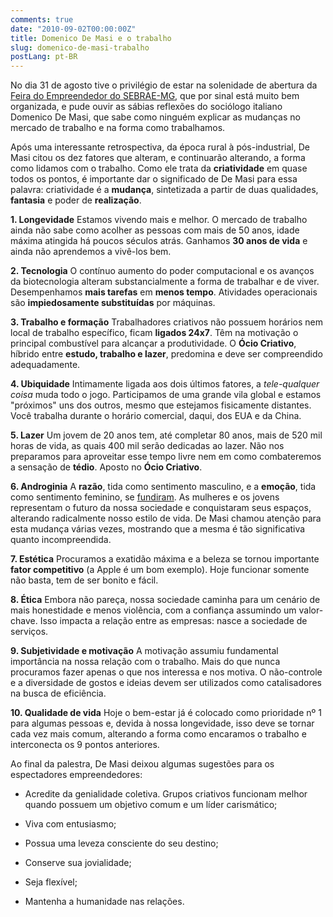 ```yaml
---
comments: true
date: "2010-09-02T00:00:00Z"
title: Domenico De Masi e o trabalho
slug: domenico-de-masi-trabalho
postLang: pt-BR
---
```


No dia 31 de agosto tive o privilégio de estar na solenidade de abertura da [Feira do Empreendedor do SEBRAE-MG](http://www.sebraemg.com.br/feiradoempreendedor/), que por sinal está muito bem organizada, e pude ouvir as sábias reflexões do sociólogo italiano Domenico De Masi, que sabe como ninguém explicar as mudanças no mercado de trabalho e na forma como trabalhamos.

Após uma interessante retrospectiva, da época rural à pós-industrial, De Masi citou os dez fatores que alteram, e continuarão alterando, a forma como lidamos com o trabalho. Como ele trata da __criatividade__ em quase todos os pontos, é importante dar o significado de De Masi para essa palavra: criatividade é a __mudança__, sintetizada a partir de duas qualidades, __fantasia__ e poder de __realização__.

__1. Longevidade__
    Estamos vivendo mais e melhor. O mercado de trabalho ainda não sabe como acolher as pessoas com mais de 50 anos, idade máxima atingida há poucos séculos atrás. Ganhamos __30 anos de vida__ e ainda não aprendemos a vivê-los bem.

__2. Tecnologia__
    O contínuo aumento do poder computacional e os avanços da biotecnologia alteram substancialmente a forma de trabalhar e de viver. Desempenhamos **mais tarefas** em **menos tempo**. Atividades operacionais são **impiedosamente substituídas** por máquinas.

__3. Trabalho e formação__
    Trabalhadores criativos não possuem horários nem local de trabalho específico, ficam __ligados 24x7__. Têm na motivação o principal combustível para alcançar a produtividade. O __Ócio Criativo__, híbrido entre __estudo, trabalho e lazer__, predomina e deve ser compreendido adequadamente.

__4. Ubiquidade__
    Intimamente ligada aos dois últimos fatores, a _tele-qualquer coisa_ muda todo o jogo. Participamos de uma grande vila global e estamos "próximos" uns dos outros, mesmo que estejamos fisicamente distantes. Você trabalha durante o horário comercial, daqui, dos EUA e da China.

__5. Lazer__
    Um jovem de 20 anos tem, até completar 80 anos, mais de 520 mil horas de vida, as quais 400 mil serão dedicadas ao lazer. Não nos preparamos para aproveitar esse tempo livre nem em como combateremos a sensação de __tédio__. Aposto no __Ócio Criativo__.

__6. Androginia__
    A __razão__, tida como sentimento masculino, e a __emoção__, tida como sentimento feminino, se [fundiram](http://pt.wikipedia.org/wiki/Androginia). As mulheres e os jovens representam o futuro da nossa sociedade e conquistaram seus espaços, alterando radicalmente nosso estilo de vida. De Masi chamou atenção para esta mudança várias vezes, mostrando que a mesma é tão significativa quanto incompreendida.

__7. Estética__
    Procuramos a exatidão máxima e a beleza se tornou importante __fator competitivo__ (a Apple é um bom exemplo). Hoje funcionar somente não basta, tem de ser bonito e fácil.

__8. Ética__
    Embora não pareça, nossa sociedade caminha para um cenário de mais honestidade e menos violência, com a confiança assumindo um valor-chave. Isso impacta a relação entre as empresas: nasce a sociedade de serviços.

__9. Subjetividade e motivação__
    A motivação assumiu fundamental importância na nossa relação com o trabalho. Mais do que nunca procuramos fazer apenas o que nos interessa e nos motiva. O não-controle e a diversidade de gostos e ideias devem ser utilizados como catalisadores na busca de eficiência.

__10. Qualidade de vida__
    Hoje o bem-estar já é colocado como prioridade nº 1 para algumas pessoas e, devida à nossa longevidade, isso deve se tornar cada vez mais comum, alterando a forma como encaramos o trabalho e interconecta os 9 pontos anteriores.


Ao final da palestra, De Masi deixou algumas sugestões para os espectadores empreendedores:

* Acredite da genialidade coletiva. Grupos criativos funcionam melhor quando possuem um objetivo comum e um líder carismático;

* Viva com entusiasmo;

* Possua uma leveza consciente do seu destino;

* Conserve sua jovialidade;

* Seja flexível;

* Mantenha a humanidade nas relações.
